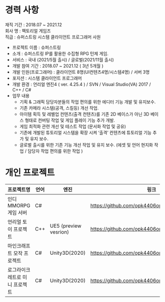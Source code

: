 #
# 경력 사항

재직 기간 : 2018.07 ~ 2021.12 <br>
회사 명 : 팩토리얼 게임즈 <br>
직급 : 슈퍼스트링 시스템 클라이언트 프로그래머 사원 

- 프로젝트 이름 : 슈퍼스트링
- 소개 : 슈퍼스트링 IP를 활용한 수집형 RPG 턴제 게임.
- 서비스 : 국내 (2021/5월 출시) / 글로벌(2021/11월 출시)
- 개발 참여 기간 : 2018.07 ~ 2021.12 ( 3년 5개월 )
- 개발 인원(프로그래머) : 클라이언트 8명(UI컨텐츠4명/시스템4명) / 서버 3명
- 포지션 : 시스템 클라이언트 프로그래머
- 개발 환경 : 언리얼 엔진4 ( ver. 4.25.4 ) / SVN / Visual Studio(VA) 2017 / C++ / C#
- 업무 내용 
     * 기획 & 그래픽 담당자분들의 작업 편의를 위한 에디터 기능 개발 및 유지보수.
     * 기존 카메라 시스템(공격, 스킬등) 개선 작업.
     * 아이템 획득 및 레벨업 컨텐츠(출격 컨텐츠)를 기존 2D 베이스가 아닌 3D 베이스 형태로 컨버팅 작업 및 게임 플레이 기능 추가 개발.
     * 게임 최적화 관련 개선 및 테스트 작업 (문서화 작업 및 공유)
     * 기존에 개발된 튜토리얼 시스템을 확장 시켜 ‘출격’ 컨텐츠에 튜토리얼 기능 추가 및 유지 보수.
     * 글로벌 출시를 위한 기존 기능 개선 작업 및 유지 보수. (에셋 및 언어 현지화 작업 / 담당자 작업 편의를 위한 작업 )
# 개인 프로젝트
|프로젝트명 | 언어 | 엔진 | 링크 |
|---| ---  | ----| ---- |
|인디 MMORPG 게임 서버|C#|| https://github.com/opk4406opk/GameServer|
|언리얼 토이 프로젝트| C++ | UE5 (preview vesrion) |https://github.com/opk4406opk/UEWar|
|마인크래프트 모작 프로젝트|C#|Unity3D(2020)|https://github.com/opk4406opk/HELLO_MY_WORLD|
|로그라이크 레트로 미니 프로젝트|C#|Unity3D(2020)|https://github.com/opk4406opk/TimeLimitHero|
    
      
